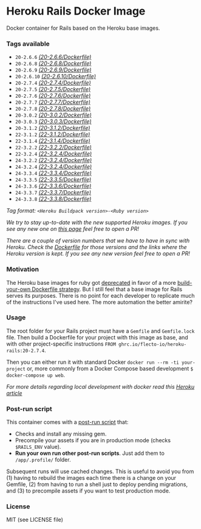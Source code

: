 # Heroku Rails Docker Image

Docker container for Rails based on the Heroku base images.

### Tags available

* `20-2.6.6` *[(20-2.6.6/Dockerfile)](20-2.6.6/Dockerfile)*
* `20-2.6.8` *[(20-2.6.8/Dockerfile)](20-2.6.8/Dockerfile)*
* `20-2.6.9` *[(20-2.6.9/Dockerfile)](20-2.6.9/Dockerfile)*
* `20-2.6.10` *[(20-2.6.10/Dockerfile)](20-2.6.10/Dockerfile)*
* `20-2.7.4` *[(20-2.7.4/Dockerfile)](20-2.7.4/Dockerfile)*
* `20-2.7.5` *[(20-2.7.5/Dockerfile)](20-2.7.5/Dockerfile)*
* `20-2.7.6` *[(20-2.7.6/Dockerfile)](20-2.7.6/Dockerfile)*
* `20-2.7.7` *[(20-2.7.7/Dockerfile)](20-2.7.7/Dockerfile)*
* `20-2.7.8` *[(20-2.7.8/Dockerfile)](20-2.7.8/Dockerfile)*
* `20-3.0.2` *[(20-3.0.2/Dockerfile)](20-3.0.2/Dockerfile)*
* `20-3.0.3` *[(20-3.0.3/Dockerfile)](20-3.0.3/Dockerfile)*
* `20-3.1.2` *[(20-3.1.2/Dockerfile)](20-3.1.2/Dockerfile)*
* `22-3.1.2` *[(22-3.1.2/Dockerfile)](22-3.1.2/Dockerfile)*
* `22-3.1.4` *[(22-3.1.4/Dockerfile)](22-3.1.4/Dockerfile)*
* `22-3.2.2` *[(22-3.2.2/Dockerfile)](22-3.2.2/Dockerfile)*
* `22-3.2.4` *[(22-3.2.4/Dockerfile)](22-3.2.4/Dockerfile)*
* `24-3.2.2` *[(22-3.2.4/Dockerfile)](24-3.2.2/Dockerfile)*
* `24-3.2.4` *[(22-3.2.4/Dockerfile)](24-3.2.4/Dockerfile)*
* `24-3.3.4` *[(22-3.3.4/Dockerfile)](24-3.3.4/Dockerfile)*
* `24-3.3.5` *[(22-3.3.5/Dockerfile)](24-3.3.5/Dockerfile)*
* `24-3.3.6` *[(22-3.3.6/Dockerfile)](24-3.3.6/Dockerfile)*
* `24-3.3.7` *[(22-3.3.7/Dockerfile)](24-3.3.7/Dockerfile)*
* `24-3.3.8` *[(22-3.3.8/Dockerfile)](24-3.3.8/Dockerfile)*

_Tag format: `<Heroku Buildpack version>-<Ruby version>`_

_We try to stay up-to-date with the new supported Heroku images. If you see any new one on [this page](https://devcenter.heroku.com/articles/ruby-support#supported-runtimes) feel free to open a PR!_

_There are a couple of version numbers that we have to have in sync with Heroku. Check the [Dockerfile](Dockerfile.template) for those versions and the links where the Heroku version is kept. If you see any new version feel free to open a PR!_


### Motivation
The Heroku base images for ruby got [deprecated](https://github.com/heroku/docker-ruby) in favor of a more [build-your-own Dockerfile strategy](https://devcenter.heroku.com/articles/local-development-with-docker-compose). But I still feel that a base image for Rails serves its purposes. There is no point for each developer to replicate much of the instructions I've used here. The more automation the better amirite?


### Usage
The root folder for your Rails project must have a `Gemfile` and `Gemfile.lock` file. Then build a Dockerfile for your project with this image as base, and with other project-specific instructions `FROM ghrc.io/flecto-io/heroku-rails:20-2.7.4`.

Then you can either run it with standard Docker `docker run --rm -ti your-project` or, more commonly from a Docker Compose based development `$ docker-compose up web`.

_For more details regarding local development with docker read this [Heroku article](https://devcenter.heroku.com/articles/local-development-with-docker-compose)_


### Post-run script
This container comes with a [post-run script](init.sh) that:
- Checks and install any missing gem.
- Precompile your assets if you are in production mode (checks `$RAILS_ENV` value).
- **Run your own run other post-run scripts**. Just add them to `/app/.profile/` folder.

Subsequent runs will use cached changes. This is useful to avoid you from (1) having to rebuild the images each time there is a change on your Gemfile, (2) from having to run a shell just to deploy pending migrations, and (3) to precompile assets if you want to test production mode.


### License

MIT (see LICENSE file)
